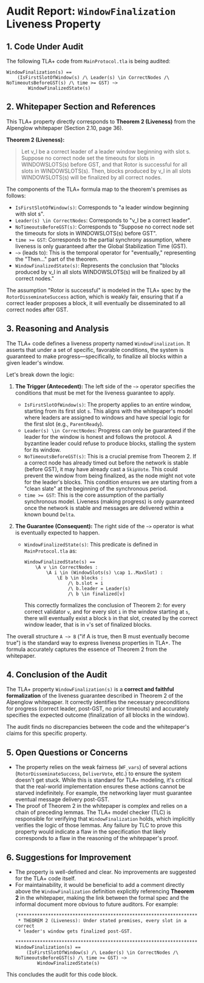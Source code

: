 # Audit Report: `WindowFinalization` Liveness Property

## 1. Code Under Audit

The following TLA+ code from `MainProtocol.tla` is being audited:

```tla
WindowFinalization(s) ==
    (IsFirstSlotOfWindow(s) /\ Leader(s) \in CorrectNodes /\ NoTimeoutsBeforeGST(s) /\ time >= GST) ~>
        WindowFinalizedState(s)
```

## 2. Whitepaper Section and References

This TLA+ property directly corresponds to **Theorem 2 (Liveness)** from the Alpenglow whitepaper (Section 2.10, page 36).

**Theorem 2 (Liveness):**
> Let v_l be a correct leader of a leader window beginning with slot s. Suppose no correct node set the timeouts for slots in WINDOWSLOTS(s) before GST, and that Rotor is successful for all slots in WINDOWSLOTS(s). Then, blocks produced by v_l in all slots WINDOWSLOTS(s) will be finalized by all correct nodes.

The components of the TLA+ formula map to the theorem's premises as follows:

-   `IsFirstSlotOfWindow(s)`: Corresponds to "a leader window beginning with slot s".
-   `Leader(s) \in CorrectNodes`: Corresponds to "v_l be a correct leader".
-   `NoTimeoutsBeforeGST(s)`: Corresponds to "Suppose no correct node set the timeouts for slots in WINDOWSLOTS(s) before GST".
-   `time >= GST`: Corresponds to the partial synchrony assumption, where liveness is only guaranteed after the Global Stabilization Time (GST).
-   `~>` (leads to): This is the temporal operator for "eventually," representing the "Then..." part of the theorem.
-   `WindowFinalizedState(s)`: Represents the conclusion that "blocks produced by v_l in all slots WINDOWSLOTS(s) will be finalized by all correct nodes."

The assumption "Rotor is successful" is modeled in the TLA+ spec by the `RotorDisseminateSuccess` action, which is weakly fair, ensuring that if a correct leader proposes a block, it will eventually be disseminated to all correct nodes after GST.

## 3. Reasoning and Analysis

The TLA+ code defines a liveness property named `WindowFinalization`. It asserts that under a set of specific, favorable conditions, the system is guaranteed to make progress—specifically, to finalize all blocks within a given leader's window.

Let's break down the logic:

1.  **The Trigger (Antecedent):** The left side of the `~>` operator specifies the conditions that must be met for the liveness guarantee to apply.
    *   `IsFirstSlotOfWindow(s)`: The property applies to an entire window, starting from its first slot `s`. This aligns with the whitepaper's model where leaders are assigned to windows and have special logic for the first slot (e.g., `ParentReady`).
    *   `Leader(s) \in CorrectNodes`: Progress can only be guaranteed if the leader for the window is honest and follows the protocol. A byzantine leader could refuse to produce blocks, stalling the system for its window.
    *   `NoTimeoutsBeforeGST(s)`: This is a crucial premise from Theorem 2. If a correct node has already timed out before the network is stable (before GST), it may have already cast a `SkipVote`. This could prevent the window from being finalized, as the node might not vote for the leader's blocks. This condition ensures we are starting from a "clean slate" at the beginning of the synchronous period.
    *   `time >= GST`: This is the core assumption of the partially synchronous model. Liveness (making progress) is only guaranteed once the network is stable and messages are delivered within a known bound `Delta`.

2.  **The Guarantee (Consequent):** The right side of the `~>` operator is what is eventually expected to happen.
    *   `WindowFinalizedState(s)`: This predicate is defined in `MainProtocol.tla` as:
        ```tla
        WindowFinalizedState(s) ==
            \A v \in CorrectNodes :
                \A i \in (WindowSlots(s) \cap 1..MaxSlot) :
                    \E b \in blocks :
                        /\ b.slot = i
                        /\ b.leader = Leader(s)
                        /\ b \in finalized[v]
        ```
        This correctly formalizes the conclusion of Theorem 2: for every correct validator `v`, and for every slot `i` in the window starting at `s`, there will eventually exist a block `b` in that slot, created by the correct window leader, that is in `v`'s set of finalized blocks.

The overall structure `A ~> B` ("if A is true, then B must eventually become true") is the standard way to express liveness properties in TLA+. The formula accurately captures the essence of Theorem 2 from the whitepaper.

## 4. Conclusion of the Audit

The TLA+ property `WindowFinalization(s)` is a **correct and faithful formalization** of the liveness guarantee described in Theorem 2 of the Alpenglow whitepaper. It correctly identifies the necessary preconditions for progress (correct leader, post-GST, no prior timeouts) and accurately specifies the expected outcome (finalization of all blocks in the window).

The audit finds no discrepancies between the code and the whitepaper's claims for this specific property.

## 5. Open Questions or Concerns

-   The property relies on the weak fairness (`WF_vars`) of several actions (`RotorDisseminateSuccess`, `DeliverVote`, etc.) to ensure the system doesn't get stuck. While this is standard for TLA+ modeling, it's critical that the real-world implementation ensures these actions cannot be starved indefinitely. For example, the networking layer must guarantee eventual message delivery post-GST.
-   The proof of Theorem 2 in the whitepaper is complex and relies on a chain of preceding lemmas. The TLA+ model checker (TLC) is responsible for verifying that `WindowFinalization` holds, which implicitly verifies the logic of those lemmas. Any failure by TLC to prove this property would indicate a flaw in the specification that likely corresponds to a flaw in the reasoning of the whitepaper's proof.

## 6. Suggestions for Improvement

-   The property is well-defined and clear. No improvements are suggested for the TLA+ code itself.
-   For maintainability, it would be beneficial to add a comment directly above the `WindowFinalization` definition explicitly referencing **Theorem 2** in the whitepaper, making the link between the formal spec and the informal document more obvious to future auditors. For example:
    ```tla
    (***************************************************************************
     * THEOREM 2 (Liveness): Under stated premises, every slot in a correct
     * leader's window gets finalized post-GST.
     ***************************************************************************)
    WindowFinalization(s) ==
        (IsFirstSlotOfWindow(s) /\ Leader(s) \in CorrectNodes /\ NoTimeoutsBeforeGST(s) /\ time >= GST) ~>
            WindowFinalizedState(s)
    ```
This concludes the audit for this code block.
